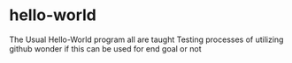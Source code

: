 # hello-world
The Usual Hello-World program all are taught
Testing processes of utilizing github
  wonder if this can be used for end goal or not
 
